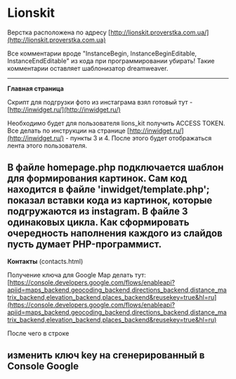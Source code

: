 Lionskit
================

Верстка расположена по адресу [http://lionskit.proverstka.com.ua/](http://lionskit.proverstka.com.ua)

Все комментарии вроде "InstanceBegin, InstanceBeginEditable, InstanceEndEditable" из кода при программировании убирать! Такие комментарии оставляет шаблонизатор dreamweaver.


---------------------------------------------------------

**Главная страница**

Скрипт для подгрузки фото из инстаграма взял готовый тут - [http://inwidget.ru/](http://inwidget.ru/)

Необходимо будет для пользователя lions_kit получить ACCESS TOKEN. Все делать по инструкции на странице [http://inwidget.ru/](http://inwidget.ru/) - пункты 3 и 4. После этого будет отображаться лента этого пользователя.

В файле homepage.php подключается шаблон для формирования картинок. Сам код находится в файле 'inwidget/template.php'; показал вставки кода из картинок, которые подгружаются из instagram. В файле 3 одинаковых цикла. Как сформировать очередность наполнения каждого из слайдов пусть думает PHP-программист.
---------------------------------------------------------

**Контакты** (contacts.html)


Получение ключа для Google Map делать тут: [https://console.developers.google.com/flows/enableapi?apiid=maps_backend,geocoding_backend,directions_backend,distance_matrix_backend,elevation_backend,places_backend&reusekey=true&hl=ru](https://console.developers.google.com/flows/enableapi?apiid=maps_backend,geocoding_backend,directions_backend,distance_matrix_backend,elevation_backend,places_backend&reusekey=true&hl=ru)

После чего в строке
<script async defer src="https://maps.googleapis.com/maps/api/js?key=AIzaSyAbr6YM4VFH1Qxt_YNWH9zTmouLVxHShrE&callback=initMap"></script>
изменить ключ key на сгенерированный в Console Google
---------------------------------------------------------


